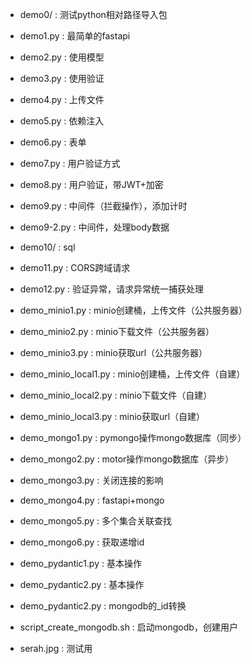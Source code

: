 
- demo0/ : 测试python相对路径导入包
- demo1.py : 最简单的fastapi
- demo2.py : 使用模型
- demo3.py : 使用验证
- demo4.py : 上传文件
- demo5.py : 依赖注入
- demo6.py : 表单
- demo7.py : 用户验证方式
- demo8.py : 用户验证，带JWT+加密
- demo9.py : 中间件（拦截操作），添加计时
- demo9-2.py : 中间件，处理body数据
- demo10/ : sql
- demo11.py : CORS跨域请求
- demo12.py : 验证异常，请求异常统一捕获处理
- demo_minio1.py : minio创建桶，上传文件（公共服务器）
- demo_minio2.py : minio下载文件（公共服务器）
- demo_minio3.py : minio获取url（公共服务器）
- demo_minio_local1.py : minio创建桶，上传文件（自建）
- demo_minio_local2.py : minio下载文件（自建）
- demo_minio_local3.py : minio获取url（自建）
- demo_mongo1.py : pymongo操作mongo数据库（同步）
- demo_mongo2.py : motor操作mongo数据库（异步）
- demo_mongo3.py : 关闭连接的影响
- demo_mongo4.py : fastapi+mongo
- demo_mongo5.py : 多个集合关联查找
- demo_mongo6.py : 获取递增id
- demo_pydantic1.py : 基本操作
- demo_pydantic2.py : 基本操作
- demo_pydantic2.py : mongodb的_id转换

- script_create_mongodb.sh : 启动mongodb，创建用户
- serah.jpg : 测试用
